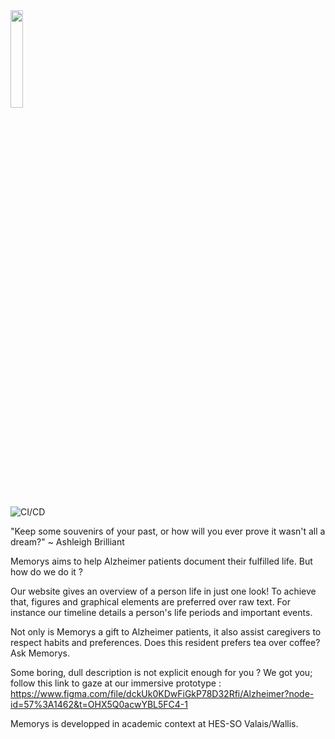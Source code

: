 
 <img width="20%" src="https://user-images.githubusercontent.com/92582589/221138404-29788b44-3166-4b20-8aec-a623a204bcf5.png">

![CI/CD](https://github.com/benjamin-biollaz/646-2_alzheimer/actions/workflows/ci_on_dev.yml/badge.svg)


"Keep some souvenirs of your past, or how will you ever prove it wasn't all a dream?" ~ Ashleigh Brilliant

Memorys aims to help Alzheimer patients document their fulfilled life. But how do we do it ?

Our website gives an overview of a person life in just one look! To achieve that, figures and graphical elements are preferred over raw text. For instance our timeline details a person's life periods and important events.

Not only is Memorys a gift to Alzheimer patients, it also assist caregivers to respect habits and preferences. Does this resident prefers tea over coffee? Ask Memorys.

Some boring, dull description is not explicit enough for you ? We got you; follow this link to gaze at our immersive prototype : 
https://www.figma.com/file/dckUk0KDwFiGkP78D32Rfi/Alzheimer?node-id=57%3A1462&t=OHX5Q0acwYBL5FC4-1

Memorys is developped in academic context at HES-SO Valais/Wallis.

